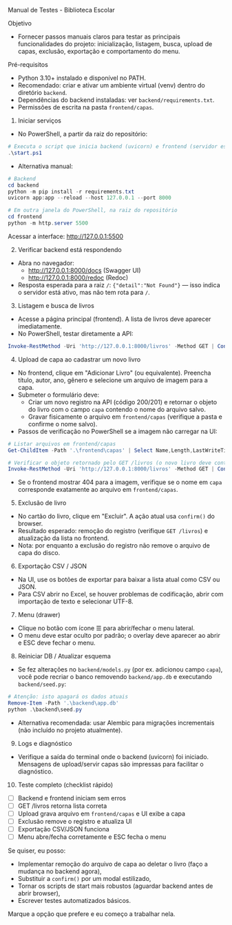 Manual de Testes - Biblioteca Escolar

Objetivo
- Fornecer passos manuais claros para testar as principais funcionalidades do projeto: inicialização, listagem, busca, upload de capas, exclusão, exportação e comportamento do menu.

Pré-requisitos
- Python 3.10+ instalado e disponível no PATH.
- Recomendado: criar e ativar um ambiente virtual (venv) dentro do diretório `backend`.
- Dependências do backend instaladas: ver `backend/requirements.txt`.
- Permissões de escrita na pasta `frontend/capas`.

1) Iniciar serviços
- No PowerShell, a partir da raiz do repositório:

```powershell
# Executa o script que inicia backend (uvicorn) e frontend (servidor estático) e abre o navegador
.\start.ps1
```

- Alternativa manual:

```powershell
# Backend
cd backend
python -m pip install -r requirements.txt
uvicorn app:app --reload --host 127.0.0.1 --port 8000

# Em outra janela do PowerShell, na raiz do repositório
cd frontend
python -m http.server 5500
```

Acessar a interface: http://127.0.0.1:5500

2) Verificar backend está respondendo
- Abra no navegador:
  - http://127.0.0.1:8000/docs  (Swagger UI)
  - http://127.0.0.1:8000/redoc (Redoc)
- Resposta esperada para a raiz `/`: `{"detail":"Not Found"}` — isso indica o servidor está ativo, mas não tem rota para `/`.

3) Listagem e busca de livros
- Acesse a página principal (frontend). A lista de livros deve aparecer imediatamente.
- No PowerShell, testar diretamente a API:

```powershell
Invoke-RestMethod -Uri 'http://127.0.0.1:8000/livros' -Method GET | ConvertTo-Json -Depth 5
```

4) Upload de capa ao cadastrar um novo livro
- No frontend, clique em "Adicionar Livro" (ou equivalente). Preencha título, autor, ano, gênero e selecione um arquivo de imagem para a capa.
- Submeter o formulário deve:
  - Criar um novo registro na API (código 200/201) e retornar o objeto do livro com o campo `capa` contendo o nome do arquivo salvo.
  - Gravar fisicamente o arquivo em `frontend/capas` (verifique a pasta e confirme o nome salvo).
- Passos de verificação no PowerShell se a imagem não carregar na UI:

```powershell
# Listar arquivos em frontend/capas
Get-ChildItem -Path '.\frontend\capas' | Select Name,Length,LastWriteTime

# Verificar o objeto retornado pelo GET /livros (o novo livro deve conter o nome em "capa")
Invoke-RestMethod -Uri 'http://127.0.0.1:8000/livros' -Method GET | ConvertTo-Json -Depth 5
```

- Se o frontend mostrar 404 para a imagem, verifique se o nome em `capa` corresponde exatamente ao arquivo em `frontend/capas`.

5) Exclusão de livro
- No cartão do livro, clique em "Excluir". A ação atual usa `confirm()` do browser.
- Resultado esperado: remoção do registro (verifique `GET /livros`) e atualização da lista no frontend.
- Nota: por enquanto a exclusão do registro não remove o arquivo de capa do disco.

6) Exportação CSV / JSON
- Na UI, use os botões de exportar para baixar a lista atual como CSV ou JSON.
- Para CSV abrir no Excel, se houver problemas de codificação, abrir com importação de texto e selecionar UTF-8.

7) Menu (drawer)
- Clique no botão com ícone ☰ para abrir/fechar o menu lateral.
- O menu deve estar oculto por padrão; o overlay deve aparecer ao abrir e ESC deve fechar o menu.

8) Reiniciar DB / Atualizar esquema
- Se fez alterações no `backend/models.py` (por ex. adicionou campo `capa`), você pode recriar o banco removendo `backend/app.db` e executando `backend/seed.py`:

```powershell
# Atenção: isto apagará os dados atuais
Remove-Item -Path '.\backend\app.db'
python .\backend\seed.py
```

- Alternativa recomendada: usar Alembic para migrações incrementais (não incluído no projeto atualmente).

9) Logs e diagnóstico
- Verifique a saída do terminal onde o backend (uvicorn) foi iniciado. Mensagens de upload/servir capas são impressas para facilitar o diagnóstico.

10) Teste completo (checklist rápido)
- [ ] Backend e frontend iniciam sem erros
- [ ] GET /livros retorna lista correta
- [ ] Upload grava arquivo em `frontend/capas` e UI exibe a capa
- [ ] Exclusão remove o registro e atualiza UI
- [ ] Exportação CSV/JSON funciona
- [ ] Menu abre/fecha corretamente e ESC fecha o menu

Se quiser, eu posso:
- Implementar remoção do arquivo de capa ao deletar o livro (faço a mudança no backend agora),
- Substituir a `confirm()` por um modal estilizado,
- Tornar os scripts de start mais robustos (aguardar backend antes de abrir browser),
- Escrever testes automatizados básicos.

Marque a opção que prefere e eu começo a trabalhar nela.
